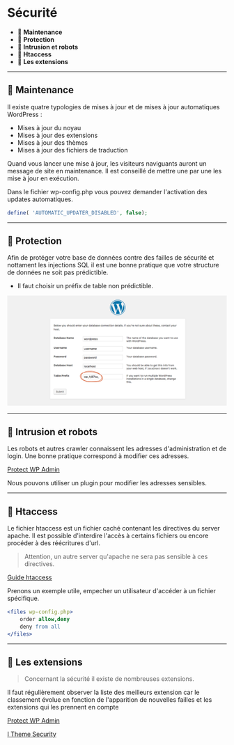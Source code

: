 # Sécurité

* 🔖 **Maintenance**
* 🔖 **Protection**
* 🔖 **Intrusion et robots**
* 🔖 **Htaccess**
* 🔖 **Les extensions**

___

## 📑 Maintenance

Il existe quatre typologies de mises à jour et de mises à jour automatiques WordPress :

* Mises à jour du noyau
* Mises à jour des extensions
* Mises à jour des thèmes
* Mises à jour des fichiers de traduction

Quand vous lancer une mise à jour, les visiteurs naviguants auront un message de site en maintenance. Il est conseillé de mettre une par une les mise à jour en exécution.

Dans le fichier wp-config.php vous pouvez demander l'activation des updates automatiques.

```php
define( 'AUTOMATIC_UPDATER_DISABLED', false);
```

___

## 📑 Protection

Afin de protéger votre base de données contre des failles de sécurité et nottament les injections SQL il est une bonne pratique que votre structure de données ne soit pas prédictible.

* Il faut choisir un préfix de table non prédictible.

![image](https://raw.githubusercontent.com/seeren-training/Wordpress-Perfectionnement/master/wiki/resources/prefix.png)

___

## 📑 Intrusion et robots

Les robots et autres crawler connaissent les adresses d'administration et de login. Une bonne pratique correspond à modifier ces adresses.

[Protect WP Admin](https://fr.wordpress.org/plugins/protect-wp-admin/)

Nous pouvons utiliser un plugin pour modifier les adresses sensibles.

___

## 📑 Htaccess

Le fichier htaccess est un fichier caché contenant les directives du server apache. Il est possible d'interdire l'accès à certains fichiers ou encore procéder à des réécritures d'url.

> Attention, un autre server qu'apache ne sera pas sensible à ces directives.

[Guide htaccess](https://wpmarmite.com/htaccess-wordpress)

Prenons un exemple utile, empecher un utilisateur d'accéder à un fichier spécifique.

```apache
<files wp-config.php>
    order allow,deny
    deny from all
</files>
```

___

## 📑 Les extensions

> Concernant la sécurité il existe de nombreuses extensions.

Il faut régulièrement observer la liste des meilleurs extension car le classement évolue en fonction de l'apparition de nouvelles failles et les extensions qui les prennent en compte

[Protect WP Admin](https://fr.wordpress.org/plugins/protect-wp-admin/)

[I Theme Security](https://wordpress.org/plugins/better-wp-security/)